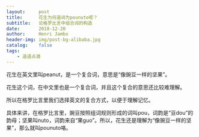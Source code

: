 ```yaml
---
layout:     post
title:      花生为何造词为pounuto呢？
subtitle:   论格罗比言中组合词的构造
date:       2018-12-20
author:     Henri Jambo
header-img: img/post-bg-alibaba.jpg
catalog:    false
tags:
    - 造语点滴
---
```


花生在英文里叫peanut，是一个复合词，意思是“像豌豆一样的坚果”。

花生这个词，在中文里也是一个复合词，并且这个复合的意思还比较难理解。

所以在格罗比言里我们选择英文的复合方式，以便于理解记忆。

具体来讲，在格罗比言里，豌豆按照组词规则形成的词叫pou，词韵是“豆dou”的韵母；坚果叫nuto，词韵来自“果guo”。所以，花生还是理解为“像豌豆一样的坚果”，那么就叫pounuto咯。
